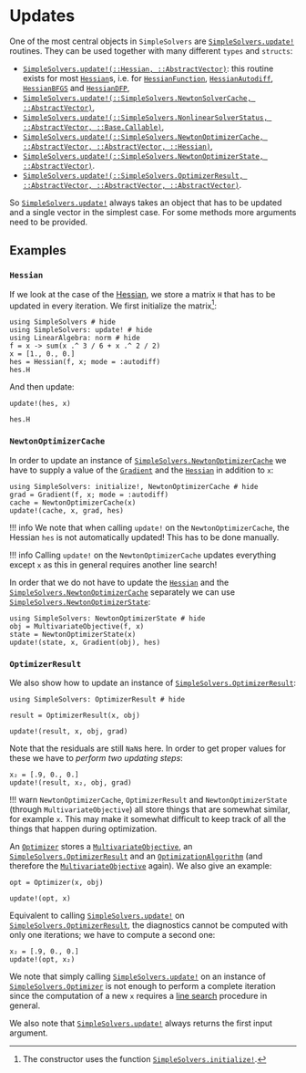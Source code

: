 # Updates

One of the most central objects in `SimpleSolvers` are [`SimpleSolvers.update!`](@ref) routines. They can be used together with many different `types` and `structs`:
- [`SimpleSolvers.update!(::Hessian, ::AbstractVector)`](@ref): this routine exists for most [`Hessian`](@ref)s, i.e. for [`HessianFunction`](@ref), [`HessianAutodiff`](@ref), [`HessianBFGS`](@ref) and [`HessianDFP`](@ref),
- [`SimpleSolvers.update!(::SimpleSolvers.NewtonSolverCache, ::AbstractVector)`](@ref),
- [`SimpleSolvers.update!(::SimpleSolvers.NonlinearSolverStatus, ::AbstractVector, ::Base.Callable)`](@ref),
- [`SimpleSolvers.update!(::SimpleSolvers.NewtonOptimizerCache, ::AbstractVector, ::AbstractVector, ::Hessian)`](@ref),
- [`SimpleSolvers.update!(::SimpleSolvers.NewtonOptimizerState, ::AbstractVector)`](@ref).
- [`SimpleSolvers.update!(::SimpleSolvers.OptimizerResult, ::AbstractVector, ::AbstractVector, ::AbstractVector)`](@ref).

So [`SimpleSolvers.update!`](@ref) always takes an object that has to be updated and a single vector in the simplest case. For some methods more arguments need to be provided. 

## Examples

### `Hessian`

If we look at the case of the [Hessian](@ref "Hessians"), we store a matrix ``H`` that has to be updated in every iteration. We first initialize the matrix[^1]:

[^1]: The constructor uses the function [`SimpleSolvers.initialize!`](@ref).

```@example update
using SimpleSolvers # hide
using SimpleSolvers: update! # hide
using LinearAlgebra: norm # hide
f = x -> sum(x .^ 3 / 6 + x .^ 2 / 2)
x = [1., 0., 0.]
hes = Hessian(f, x; mode = :autodiff)
hes.H
```

And then update:

```@example update
update!(hes, x)

hes.H
```

### `NewtonOptimizerCache`

In order to update an instance of [`SimpleSolvers.NewtonOptimizerCache`](@ref) we have to supply a value of the [`Gradient`](@ref) and the [`Hessian`](@ref) in addition to `x`:

```@example update
using SimpleSolvers: initialize!, NewtonOptimizerCache # hide
grad = Gradient(f, x; mode = :autodiff)
cache = NewtonOptimizerCache(x)
update!(cache, x, grad, hes)
```

!!! info
    We note that when calling `update!` on the `NewtonOptimizerCache`, the Hessian `hes` is not automatically updated! This has to be done manually.

!!! info
    Calling `update!` on the `NewtonOptimizerCache` updates everything except `x` as this in general requires another line search!

In order that we do not have to update the [`Hessian`](@ref) and the [`SimpleSolvers.NewtonOptimizerCache`](@ref) separately we can use [`SimpleSolvers.NewtonOptimizerState`](@ref):

```@example update
using SimpleSolvers: NewtonOptimizerState # hide
obj = MultivariateObjective(f, x)
state = NewtonOptimizerState(x)
update!(state, x, Gradient(obj), hes)
```

### `OptimizerResult`

We also show how to update an instance of [`SimpleSolvers.OptimizerResult`](@ref):

```@example update
using SimpleSolvers: OptimizerResult # hide

result = OptimizerResult(x, obj)

update!(result, x, obj, grad)
```

Note that the residuals are still `NaN`s here. In order to get proper values for these we have to *perform two updating steps*:

```@example update
x₂ = [.9, 0., 0.]
update!(result, x₂, obj, grad)
```

!!! warn
    `NewtonOptimizerCache`, `OptimizerResult` and `NewtonOptimizerState` (through `MultivariateObjective`) all store things that are somewhat similar, for example `x`. This may make it somewhat difficult to keep track of all the things that happen during optimization.

An [`Optimizer`](@ref) stores a [`MultivariateObjective`](@ref), an [`SimpleSolvers.OptimizerResult`](@ref) and an [`OptimizationAlgorithm`](@ref) (and therefore the [`MultivariateObjective`](@ref) again). We also give an example:

```@example update
opt = Optimizer(x, obj)

update!(opt, x)
```

Equivalent to calling [`SimpleSolvers.update!`](@ref) on [`SimpleSolvers.OptimizerResult`](@ref), the diagnostics cannot be computed with only one iterations; we have to compute a second one:

```@example update
x₂ = [.9, 0., 0.]
update!(opt, x₂)
```

We note that simply calling [`SimpleSolvers.update!`](@ref) on an instance of [`SimpleSolvers.Optimizer`](@ref) is not enough to perform a complete iteration since the computation of a new ``x`` requires a [line search](@ref "Line Search") procedure in general.

We also note that [`SimpleSolvers.update!`](@ref) always returns the first input argument.